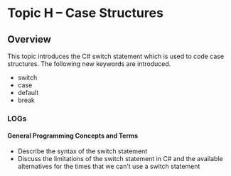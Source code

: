 ---
---
# Topic H – Case Structures

## Overview

This topic introduces the C# switch statement which is used to code case structures. The following new keywords are introduced.
* switch
* case
* default
* break

### LOGs

#### General Programming Concepts and Terms

* Describe the syntax of the switch statement
* Discuss the limitations of the switch statement in C# and the available alternatives for the times that we can't use a switch statement
